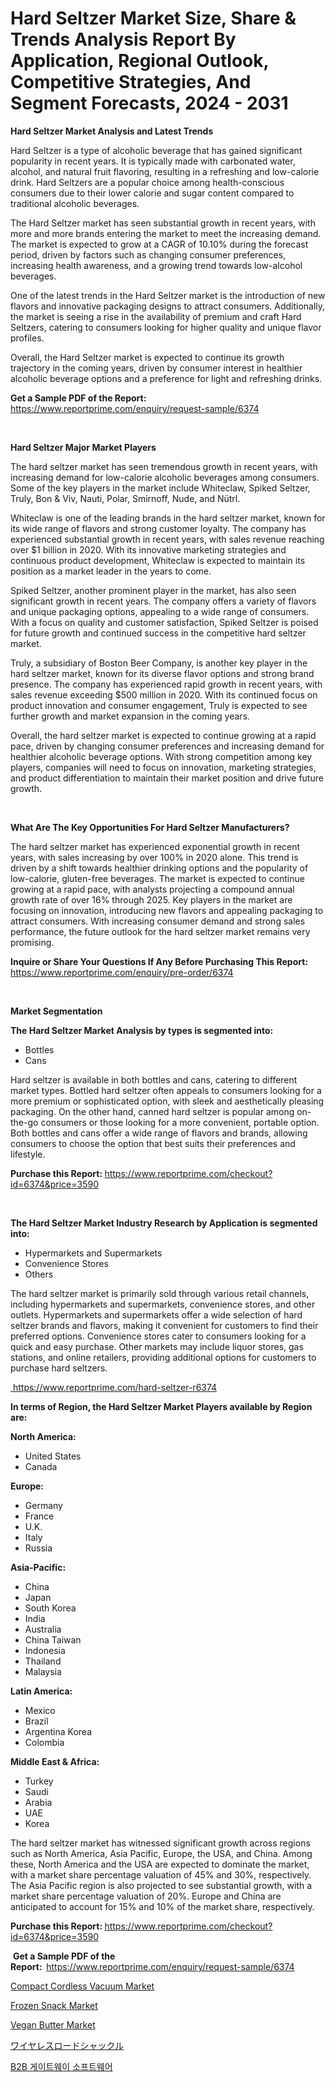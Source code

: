 <p><h1>Hard Seltzer Market Size, Share & Trends Analysis Report By Application, Regional Outlook, Competitive Strategies, And Segment Forecasts, 2024 - 2031</h1></p><p><strong>Hard Seltzer Market Analysis and Latest Trends</strong></p>
<p><p>Hard Seltzer is a type of alcoholic beverage that has gained significant popularity in recent years. It is typically made with carbonated water, alcohol, and natural fruit flavoring, resulting in a refreshing and low-calorie drink. Hard Seltzers are a popular choice among health-conscious consumers due to their lower calorie and sugar content compared to traditional alcoholic beverages.</p><p>The Hard Seltzer market has seen substantial growth in recent years, with more and more brands entering the market to meet the increasing demand. The market is expected to grow at a CAGR of 10.10% during the forecast period, driven by factors such as changing consumer preferences, increasing health awareness, and a growing trend towards low-alcohol beverages.</p><p>One of the latest trends in the Hard Seltzer market is the introduction of new flavors and innovative packaging designs to attract consumers. Additionally, the market is seeing a rise in the availability of premium and craft Hard Seltzers, catering to consumers looking for higher quality and unique flavor profiles.</p><p>Overall, the Hard Seltzer market is expected to continue its growth trajectory in the coming years, driven by consumer interest in healthier alcoholic beverage options and a preference for light and refreshing drinks.</p></p>
<p><strong>Get a Sample PDF of the Report:&nbsp;</strong> <a href="https://www.reportprime.com/enquiry/request-sample/6374">https://www.reportprime.com/enquiry/request-sample/6374</a></p>
<p>&nbsp;</p>
<p><strong>Hard Seltzer Major Market Players</strong></p>
<p><p>The hard seltzer market has seen tremendous growth in recent years, with increasing demand for low-calorie alcoholic beverages among consumers. Some of the key players in the market include Whiteclaw, Spiked Seltzer, Truly, Bon & Viv, Nauti, Polar, Smirnoff, Nude, and Nütrl.</p><p>Whiteclaw is one of the leading brands in the hard seltzer market, known for its wide range of flavors and strong customer loyalty. The company has experienced substantial growth in recent years, with sales revenue reaching over $1 billion in 2020. With its innovative marketing strategies and continuous product development, Whiteclaw is expected to maintain its position as a market leader in the years to come.</p><p>Spiked Seltzer, another prominent player in the market, has also seen significant growth in recent years. The company offers a variety of flavors and unique packaging options, appealing to a wide range of consumers. With a focus on quality and customer satisfaction, Spiked Seltzer is poised for future growth and continued success in the competitive hard seltzer market.</p><p>Truly, a subsidiary of Boston Beer Company, is another key player in the hard seltzer market, known for its diverse flavor options and strong brand presence. The company has experienced rapid growth in recent years, with sales revenue exceeding $500 million in 2020. With its continued focus on product innovation and consumer engagement, Truly is expected to see further growth and market expansion in the coming years.</p><p>Overall, the hard seltzer market is expected to continue growing at a rapid pace, driven by changing consumer preferences and increasing demand for healthier alcoholic beverage options. With strong competition among key players, companies will need to focus on innovation, marketing strategies, and product differentiation to maintain their market position and drive future growth.</p></p>
<p>&nbsp;</p>
<p><strong>What Are The Key Opportunities For Hard Seltzer Manufacturers?</strong></p>
<p><p>The hard seltzer market has experienced exponential growth in recent years, with sales increasing by over 100% in 2020 alone. This trend is driven by a shift towards healthier drinking options and the popularity of low-calorie, gluten-free beverages. The market is expected to continue growing at a rapid pace, with analysts projecting a compound annual growth rate of over 16% through 2025. Key players in the market are focusing on innovation, introducing new flavors and appealing packaging to attract consumers. With increasing consumer demand and strong sales performance, the future outlook for the hard seltzer market remains very promising.</p></p>
<p><strong>Inquire or Share Your Questions If Any Before Purchasing This Report:</strong> <a href="https://www.reportprime.com/enquiry/pre-order/6374">https://www.reportprime.com/enquiry/pre-order/6374</a></p>
<p>&nbsp;</p>
<p><strong>Market Segmentation</strong></p>
<p><strong>The Hard Seltzer Market Analysis by types is segmented into:</strong></p>
<p><ul><li>Bottles</li><li>Cans</li></ul></p>
<p><p>Hard seltzer is available in both bottles and cans, catering to different market types. Bottled hard seltzer often appeals to consumers looking for a more premium or sophisticated option, with sleek and aesthetically pleasing packaging. On the other hand, canned hard seltzer is popular among on-the-go consumers or those looking for a more convenient, portable option. Both bottles and cans offer a wide range of flavors and brands, allowing consumers to choose the option that best suits their preferences and lifestyle.</p></p>
<p><strong>Purchase this Report:&nbsp;</strong><a href="https://www.reportprime.com/checkout?id=6374&price=3590">https://www.reportprime.com/checkout?id=6374&price=3590</a></p>
<p>&nbsp;</p>
<p><strong>The Hard Seltzer Market Industry Research by Application is segmented into:</strong></p>
<p><ul><li>Hypermarkets and Supermarkets</li><li>Convenience Stores</li><li>Others</li></ul></p>
<p><p>The hard seltzer market is primarily sold through various retail channels, including hypermarkets and supermarkets, convenience stores, and other outlets. Hypermarkets and supermarkets offer a wide selection of hard seltzer brands and flavors, making it convenient for customers to find their preferred options. Convenience stores cater to consumers looking for a quick and easy purchase. Other markets may include liquor stores, gas stations, and online retailers, providing additional options for customers to purchase hard seltzers.</p></p>
<p><a href="https://www.reportprime.com/hard-seltzer-r6374">&nbsp;https://www.reportprime.com/hard-seltzer-r6374</a></p>
<p><strong>In terms of Region, the Hard Seltzer Market Players available by Region are:</strong></p>
<p>
    <p> <strong> North America: </strong>
        <ul>
            <li>United States</li>
            <li>Canada</li>
        </ul>
        </p> 
    <p> <strong> Europe: </strong>
        <ul>
            <li>Germany</li>
            <li>France</li>
            <li>U.K.</li>
            <li>Italy</li>
            <li>Russia</li>
        </ul>
        </p> 
    <p> <strong> Asia-Pacific: </strong>
        <ul>
            <li>China</li>
            <li>Japan</li>
            <li>South Korea</li>
            <li>India</li>
            <li>Australia</li>
            <li>China Taiwan</li>
            <li>Indonesia</li>
            <li>Thailand</li>
            <li>Malaysia</li>
        </ul>
        </p> 
    <p> <strong> Latin America: </strong>
        <ul>
            <li>Mexico</li>
            <li>Brazil</li>
            <li>Argentina Korea</li>
            <li>Colombia</li>
        </ul>
        </p> 
    <p> <strong> Middle East & Africa: </strong>
        <ul>
            <li>Turkey</li>
            <li>Saudi</li>
            <li>Arabia</li>
            <li>UAE</li>
            <li>Korea</li>
        </ul>
    </p>
    </p>
<p><p>The hard seltzer market has witnessed significant growth across regions such as North America, Asia Pacific, Europe, the USA, and China. Among these, North America and the USA are expected to dominate the market, with a market share percentage valuation of 45% and 30%, respectively. The Asia Pacific region is also projected to see substantial growth, with a market share percentage valuation of 20%. Europe and China are anticipated to account for 15% and 10% of the market share, respectively.</p></p>
<p><strong>Purchase this Report: </strong><a href="https://www.reportprime.com/checkout?id=6374&price=3590">https://www.reportprime.com/checkout?id=6374&price=3590</a></p>
<p>&nbsp;<strong>Get a Sample PDF of the Report:&nbsp;&nbsp;</strong><a href="https://www.reportprime.com/enquiry/request-sample/6374">https://www.reportprime.com/enquiry/request-sample/6374</a></p>
<p><strong></strong></p>
<p><p><a href="https://issuu.com/reportprime-2/docs/compact-cordless-vacuum-market-size-2030.pptx">Compact Cordless Vacuum Market</a></p><p><a href="https://github.com/Sherrillcrooksxa8i18ucf2m/Market-Research-Report-List-2/blob/main/frozen-snack-market.md">Frozen Snack Market</a></p><p><a href="https://github.com/AlysaLedner2023/Market-Research-Report-List-1/blob/main/vegan-butter-market.md">Vegan Butter Market</a></p><p><a href="https://github.com/hwbcz413288296/Market-Research-Report-List-2/blob/main/302888675062.md">ワイヤレスロードシャックル</a></p><p><a href="https://github.com/RichardLueilwitz787/Market-Research-Report-List-1/blob/main/392367071525.md">B2B 게이트웨이 소프트웨어</a></p></p>